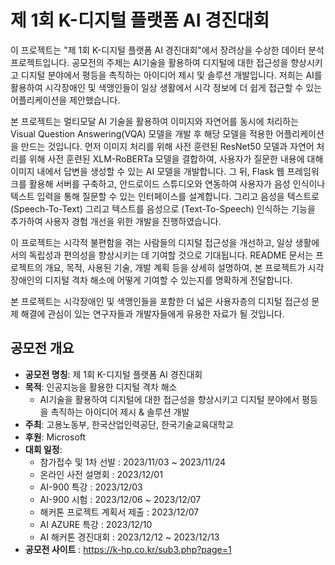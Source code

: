 # 제 1회 K-디지털 플랫폼 AI 경진대회
이 프로젝트는 "제 1회 K-디지털 플랫폼 AI 경진대회"에서 장려상을 수상한 데이터 분석 프로젝트입니다. 공모전의 주제는 AI기술을 활용하여 디지털에 대한 접근성을 향상시키고 디지털 분야에서 평등을 촉직하는 아이디어 제시 및 솔루션 개발입니다. 저희는 AI를 활용하여 시각장애인 및 색맹인들이 일상 생활에서 시각 정보에 더 쉽게 접근할 수 있는 어플리케이션을 제안했습니다.

본 프로젝트는 멀티모달 AI 기술을 활용하여 이미지와 자연어를 동시에 처리하는 Visual Question Answering(VQA) 모델을 개발 후 해당 모델을 적용한 어플리케이션을 만드는 것입니다. 먼저  이미지 처리를 위해 사전 훈련된 ResNet50 모델과 자연어 처리를 위해 사전 훈련된 XLM-RoBERTa 모델을 결합하여, 사용자가 질문한 내용에 대해 이미지 내에서 답변을 생성할 수 있는 AI 모델을 개발합니다. 그 뒤, Flask 웹 프레임워크를 활용해 서버를 구축하고, 안드로이드 스튜디오와 연동하여 사용자가 음성 인식이나 텍스트 입력을 통해 질문할 수 있는 인터페이스를 설계합니다. 그리고 음성을 텍스트로 (Speech-To-Text) 그리고 텍스트를 음성으로 (Text-To-Speech) 인식하는 기능을 추가하여 사용자 경험 개선을 위한 개발을 진행하였습니다. 

이 프로젝트는 시각적 불편함을 겪는 사람들의 디지털 접근성을 개선하고, 일상 생활에서의 독립성과 편의성을 향상시키는 데 기여할 것으로 기대됩니다. README 문서는 프로젝트의 개요, 목적, 사용된 기술, 개발 계획 등을 상세히 설명하여, 본 프로젝트가 시각장애인의 디지털 격차 해소에 어떻게 기여할 수 있는지를 명확하게 전달합니다.

본 프로젝트는 시각장애인 및 색맹인들을 포함한 더 넓은 사용자층의 디지털 접근성 문제 해결에 관심이 있는 연구자들과 개발자들에게 유용한 자료가 될 것입니다.

## 공모전 개요
  - <b>공모전 명칭</b>: 제 1회 K-디지털 플랫폼 AI 경진대회
  - <b>목적</b>: 인공지능을 활용한 디지털 격차 해소
    - AI기술을 활용하여 디지털에 대한 접근성을 향상시키고 디지털 분야에서 평등을 촉직하는 아이디어 제시 & 솔루션 개발
  - <b>주최</b>: 고용노동부, 한국산업인력공단, 한국기술교육대학교
  - <b>후원</b>: Microsoft 
  - <b>대회 일정</b>:
    - 참가접수 및 1차 선발 : 2023/11/03 ~ 2023/11/24
    - 온라인 사전 설명회 : 2023/12/01
    - AI-900 특강 : 2023/12/03
    - AI-900 시험 : 2023/12/06 ~ 2023/12/07
    - 해커톤 프로젝트 계획서 제출 : 2023/12/07
    - AI AZURE 특강 : 2023/12/10
    - AI 해커톤 경진대회 : 2023/12/12 ~ 2023/12/13
  - <b>공모전 사이트</b> : https://k-hp.co.kr/sub3.php?page=1 
